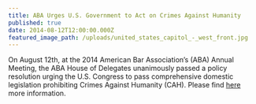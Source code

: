 ```yaml
---
title: ABA Urges U.S. Government to Act on Crimes Against Humanity
published: true
date: 2014-08-12T12:00:00.000Z
featured_image_path: /uploads/united_states_capitol_-_west_front.jpg
---
```



On August 12th, at the 2014 American Bar Association’s (ABA) Annual Meeting, the ABA House of Delegates unanimously passed a policy resolution urging the U.S. Congress to pass comprehensive domestic legislation prohibiting Crimes Against Humanity (CAH). Please find [here](https://www.international-criminal-justice-today.org/news/aba-urges-us-government-to-act-on-crimes-against-humanity/) more information.